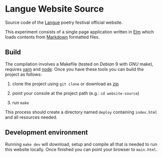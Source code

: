 # Langue Website Source

Source code of the [Langue](http://www.languefestival.it) poetry festival official website.

This experiment consists of a single page application written in [Elm](http://elm-lang.org) which loads contents from [Markdown](https://daringfireball.net/projects/markdown) formatted files.

## Build

The compilation involves a Makefile (tested on *Debian* 9 with *GNU* make), requires [yarn](https://yarnpkg.com) and [node](https://nodejs.org).
Once you have these tools you can build the project as follows:

1. clone the project using `git clone` or download as [zip](https://github.com/langue-festival/website-source/archive/master.zip)

2. point your console at the project path (e.g.: `cd website-source`)

3. run `make`

This process should create a directory named `deploy` containing `index.html` and all resources needed.

## Development environment

Running `make dev` will download, setup and compile all that is needed to run this website locally. Once finished you can point your browser to `main.html`.
